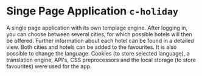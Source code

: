 # Singe Page Application ```c-holiday```

A single page application with its own templage engine. After logging in, you can choose between several cities, for which possible hotels will then be offered. Further information about each hotel can be found in a detailed view. Both cities and hotels can be added to the favourites. It is also possible to change the language.
Cookies (to store selected language), a translation engine, API's, CSS preprocessors and the local storage (to store favourites) were used for the app.
